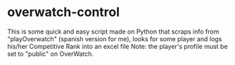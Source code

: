 # overwatch-control
This is some quick and easy script made on Python that scraps info from "playOverwatch" (spanish version for me), looks for some player and logs his/her Competitive Rank into an excel file
Note: the player's profile must be set to "public" on OverWatch.
